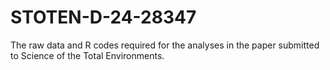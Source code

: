 # STOTEN-D-24-28347
The raw data and R codes required for the analyses in the paper submitted to Science of the Total Environments.
